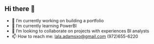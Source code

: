 ## Hi there 👋

- 🔭 I’m currently working on building a portfolio
- 🌱 I’m currently learning PowerBI
- 👯 I’m looking to collaborate on projects with experiences BI analysts
- 📫 How to reach me: lala.adamsxo@gmail.com (972)655-6220


